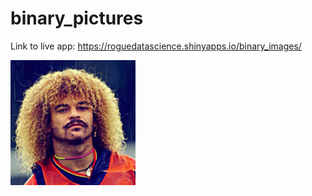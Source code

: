 # binary_pictures

Link to live app: https://roguedatascience.shinyapps.io/binary_images/

<img src="pibe_example/pibe_original.jpg" height="200" />
